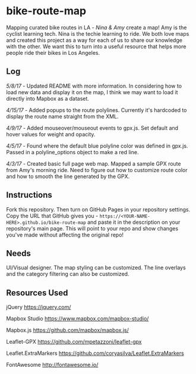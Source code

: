 # bike-route-map
Mapping curated bike routes in LA - _Nina & Amy_ create a map!  Amy is the cyclist learning tech.  Nina is the techie learning to ride.  We both love maps and created this project as a way for each of us to share our knowledge with the other.  We want this to turn into a useful resource that helps more people ride their bikes in Los Angeles.

## Log
_5/8/17_ - Updated README with more information.  In considering how to load new data and display it on the map, I think we may want to load it directly into Mapbox as a dataset.

_4/15/17_ - Added popups to the route polylines.  Currently it's hardcoded to display the route name straight from the XML.

_4/9/17_ - Added mouseover/mouseout events to gpx.js.  Set default and hover values for weight and opacity.

_4/5/17_ - Found where the default blue polyline color was defined in gpx.js.  Passed in a polyline_options object to make a red line.

_4/3/17_ - Created basic full page web map.  Mapped a sample GPX route from Amy's morning ride.  Need to figure out how to customize route color and how to smooth the line generated by the GPX.

## Instructions
Fork this repository.  Then turn on GitHub Pages in your repository settings.  Copy the URL that GitHub gives you - `https://<YOUR-NAME-HERE>.github.io/bike-route-map` and paste it in the description on your repository's main page.  This will point to your repo and show changes you've made without affecting the original repo!

## Needs
UI/Visual designer.  The map styling can be customized.  The line overlays and the category filtering can also be customized.  

## Resources Used
jQuery
https://jquery.com/

Mapbox Studio
https://www.mapbox.com/mapbox-studio/

Mapbox.js
https://github.com/mapbox/mapbox.js/

Leaflet-GPX
https://github.com/mpetazzoni/leaflet-gpx

Leaflet.ExtraMarkers
https://github.com/coryasilva/Leaflet.ExtraMarkers

FontAwesome
http://fontawesome.io/
